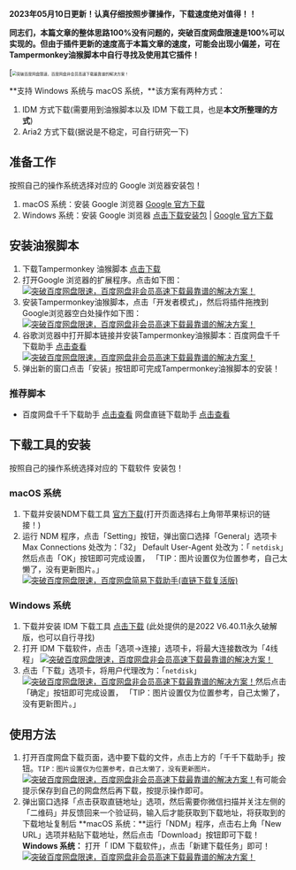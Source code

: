 **2023年05月10日更新！认真仔细按照步骤操作，下载速度绝对值得！！**

**同志们，本篇文章的整体思路100%没有问题的，突破百度网盘限速是100%可以实现的。但由于插件更新的速度高于本篇文章的速度，可能会出现小偏差，可在Tampermonkey油猴脚本中自行寻找及使用其它插件！**

[<img src="https://img.foxmac.com/o/baidu-pan-speed-10.png" alt="突破百度网盘限速，百度网盘非会员高速下载最靠谱的解决方案！" style="zoom:50%;" />

**支持 Windows 系统与 macOS 系统，**该方案有两种方式：

1. IDM 方式下载(需要用到油猴脚本以及 IDM 下载工具，也是**本文所整理的方式**)
2. Aria2 方式下载(据说是不稳定，可自行研究一下)

## 准备工作

按照自己的操作系统选择对应的 Google 浏览器安装包！

1. macOS 系统：安装 Google 浏览器 [Google 官方下载](https://www.google.cn/intl/zh-CN/chrome/)
2. Windows 系统：安装 Google 浏览器 [点击下载安装包](https://foxmac.lanzoul.com/i9IkJ02xby7i) | [Google 官方下载](https://www.google.cn/intl/zh-CN/chrome/)

## 安装油猴脚本

1. 下载Tampermonkey 油猴脚本 [点击下载](https://foxmac.lanzoul.com/iwtPO02xcg9i)
2. 打开Google 浏览器的扩展程序。点击如下图：
   [![突破百度网盘限速，百度网盘非会员高速下载最靠谱的解决方案！](https://img.foxmac.com/o/baidu-pan-speed-3.png?imageView2/1/w/2374/h/1408#)](https://img.foxmac.com/o/baidu-pan-speed-3.png)
3. 安装Tampermonkey油猴脚本，点击「开发者模式」，然后将插件拖拽到Google浏览器空白处操作如下图：
   [![突破百度网盘限速，百度网盘非会员高速下载最靠谱的解决方案！](https://img.foxmac.com/o/baidu-pan-speed-4.png?imageView2/1/w/2364/h/1364#)](https://img.foxmac.com/o/baidu-pan-speed-4.png)
4. 谷歌浏览器中打开脚本链接并安装Tampermonkey油猴脚本：百度网盘千千下载助手 [点击查看](https://greasyfork.org/zh-CN/scripts/463171-百度网盘千千下载助手)
   [![突破百度网盘限速，百度网盘非会员高速下载最靠谱的解决方案！](https://img.foxmac.com/o/baidu-pan-speed-5.png?imageView2/1/w/2138/h/1358#)](https://img.foxmac.com/o/baidu-pan-speed-5.png)
5. 弹出新的窗口点击「安装」按钮即可完成Tampermonkey油猴脚本的安装！

### 推荐脚本

- 百度网盘千千下载助手 [点击查看](https://greasyfork.org/zh-CN/scripts/463171-百度网盘千千下载助手)
  网盘直链下载助手 [点击查看](https://greasyfork.org/zh-CN/scripts/436446-网盘直链下载助手)

## 下载工具的安装

按照自己的操作系统选择对应的 下载软件 安装包！

### macOS 系统

1. 下载并安装NDM下载工具 [官方下载](http://www.neatdownloadmanager.com/index.php/en/)(打开页面选择右上角带苹果标识的链接！)
2. 运行 NDM 程序，点击「Setting」按钮，弹出窗口选择「General」选项卡
   Max Connections 处改为：「32」
   Default User-Agent 处改为：「 `netdisk`」
   然后点击「OK」按钮即可完成设置， 「TIP：图片设置仅为位置参考，自己太懒了，没有更新图片。」
   [![突破百度网盘限速，百度网盘简易下载助手(直链下载复活版)](https://img.foxmac.com/o/baidu-pan-speed-11.png?imageView2/1/w/2174/h/1316#)](https://img.foxmac.com/o/baidu-pan-speed-11.png)

### Windows 系统

1. 下载并安装 IDM 下载工具 [点击下载](https://foxmac.lanzoul.com/iJnpu02xd4sb) (此处提供的是2022 V6.40.11永久破解版，也可以自行寻找)
2. 打开 IDM 下载软件，点击「选项->连接」选项卡，将最大连接数改为「4线程」
   [![突破百度网盘限速，百度网盘非会员高速下载最靠谱的解决方案！](https://img.foxmac.com/o/baidu-pan-speed-6.png?imageView2/1/w/1976/h/1176#)](https://img.foxmac.com/o/baidu-pan-speed-6.png)
3. 点击「下载」选项卡，将用户代理改为：「`netdisk`」
   [![突破百度网盘限速，百度网盘非会员高速下载最靠谱的解决方案！](https://img.foxmac.com/o/baidu-pan-speed-7.png?imageView2/1/w/1934/h/1166#)](https://img.foxmac.com/o/baidu-pan-speed-7.png)然后点击「确定」按钮即可完成设置， 「TIP：图片设置仅为位置参考，自己太懒了，没有更新图片。」

## 使用方法

1. 打开百度网盘下载页面，选中要下载的文件，点击上方的「千千下载助手」按钮。`TIP：图片设置仅为位置参考，自己太懒了，没有更新图片。`
   [![突破百度网盘限速，百度网盘非会员高速下载最靠谱的解决方案！](https://img.foxmac.com/o/baidu-pan-speed-8.png?imageView2/1/w/2322/h/1370#)](https://img.foxmac.com/o/baidu-pan-speed-8.png)有可能会提示保存到自己的网盘然后再下载，按提示操作即可。
2. 弹出窗口选择「点击获取直链地址」选项，然后需要你微信扫描并关注左侧的「二维码」并反馈回来一个验证码，输入后才能获取到下载地址，将获取到的下载地址复制后
   **macOS 系统：**运行「NDM」程序，点击右上角「New URL」选项并粘贴下载地址，然后点击「Download」按钮即可下载！
   **Windows 系统：** 打开「 IDM 下载软件」，点击「新建下载任务」即可！
   [![突破百度网盘限速，百度网盘非会员高速下载最靠谱的解决方案！](https://img.foxmac.com/o/baidu-pan-speed-9.png?imageView2/1/w/2284/h/1472#)](https://img.foxmac.com/o/baidu-pan-speed-9.png)
